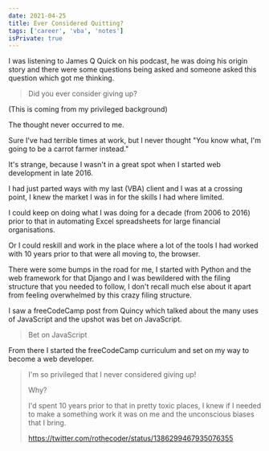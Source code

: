 ```yaml
---
date: 2021-04-25
title: Ever Considered Quitting?
tags: ['career', 'vba', 'notes']
isPrivate: true
---
```


I was listening to James Q Quick on his podcast, he was doing his
origin story and there were some questions being asked and someone
asked this question which got me thinking.

> Did you ever consider giving up?

(This is coming from my privileged background)

The thought never occurred to me.

Sure I've had terrible times at work, but I never thought "You know
what, I'm going to be a carrot farmer instead."

It's strange, because I wasn't in a great spot when I started web
development in late 2016.

I had just parted ways with my last (VBA) client and I was at a
crossing point, I knew the market I was in for the skills I had where
limited.

I could keep on doing what I was doing for a decade (from 2006
to 2016) prior to that in automating Excel spreadsheets for large
financial organisations.

Or I could reskill and work in the place where a lot of the tools I
had worked with 10 years prior to that were all moving to, the
browser.

There were some bumps in the road for me, I started with Python and
the web framework for that Django and I was bewildered with the filing
structure that you needed to follow, I don't recall much else about it
apart from feeling overwhelmed by this crazy filing structure.

I saw a freeCodeCamp post from Quincy which talked about the many uses
of JavaScript and the upshot was bet on JavaScript.

> Bet on JavaScript

From there I started the freeCodeCamp curriculum and set on my way to
become a web developer.

> I'm so privileged that I never considered giving up!
>
> Why?
>
> I'd spent 10 years prior to that in pretty toxic places, I knew if I
> needed to make a something work it was on me and the unconscious
> biases that I bring.
>
> https://twitter.com/rothecoder/status/1386299467935076355

